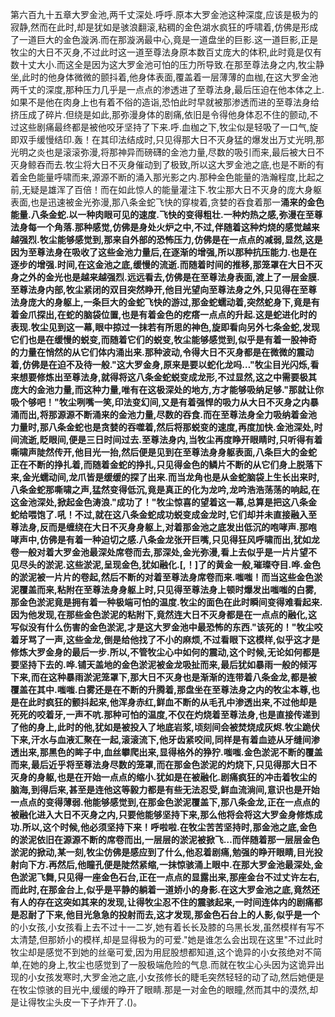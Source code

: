 第六百九十五章大罗金池,两千丈深处.呼呼.原本大罗金池这种深度,应该是极为的寂静,然而在此时,却是犹如是骇浪翻滚,粘稠的金色湖水疯狂的呼啸着,仿佛是形成了一道巨大的金色漩涡.而在那漩涡最中心,竟是一道盘坐的巨影.这一道巨影,正是牧尘的大日不灭身,不过此时这一道至尊法身原本数百丈庞大的体积,此时竟是仅有数十丈大小.而这全是因为这大罗金池可怕的压力所导致.在那至尊法身之内,牧尘静坐,此时的他身体微微的颤抖着,他身体表面,覆盖着一层薄薄的血枷,在这大罗金池两千丈的深度,那种压力几乎是一点点的渗透进了至尊法身,最后压迫在他本体之上.如果不是他在肉身上也有着不俗的造诣,恐怕此时早就被那渗透而进的至尊法身给挤压成了碎片.但绕是如此,那弥漫身体的剧痛,依旧是令得他身体忍不住的颤动,不过这些剧痛最终都是被他咬牙坚持了下来.呼.血枷之下,牧尘似是轻吸了一口气,旋即双手缓慢结印.轰！在其印法结成时,只见得那大日不灭身猛的爆发出万丈光明,那光明之炎也是滚滚弥漫,将那神异而磅礴的金池力量,尽数的吸引而来,最后被大日不灭身鲸吞而去.牧尘将大日不灭身催动到了极致,所以这大罗金池之底,也是不断的有着金色能量呼啸而来,源源不断的涌入那光影之内.那种金色能量的浩瀚程度,比起之前,无疑是雄浑了百倍！而在如此惊人的能量灌注下.牧尘那大日不灭身的庞大身躯表面,也是迅速被金光弥漫,那八条金蛇飞快的穿梭着,贪婪的吞食着那一**涌来的金色能量.八条金蛇.以一种肉眼可见的速度.飞快的变得粗壮.一种灼热之感,弥漫在至尊法身每一个角落.那种感觉,仿佛是身处火炉之中,不过,伴随着这种灼烧的感觉越来越强烈.牧尘能够感觉到,那来自外部的恐怖压力,仿佛是在一点点的减弱,显然,这是因为至尊法身在吸收了这些金池力量后,在逐渐的增强,所以那种抗压能力.也是在逐步的增强.时间,在这金池之底,缓慢的流逝.而随着时间的推移,那笼罩在大日不灭身之外的金光也是越来越强烈.远远看去,仿佛是在至尊法身表面,渡上了一层金膜.至尊法身内部,牧尘紧闭的双目突然睁开,他目光望向至尊法身之外,只见得在至尊法身庞大的身躯上,一条巨大的金蛇飞快的游过,那金蛇蠕动着,突然蛇身下,竟是有着金爪探出,在蛇的脑袋位置,也是有着金色的疙瘩一点点的升起.这是蛇进化时的表现.牧尘见到这一幕,眼中掠过一抹若有所思的神色,旋即看向另外七条金蛇,发现它们也是在缓慢的蜕变,而随着它们的蜕变,牧尘能够感觉到,似乎是有着一股神奇的力量在悄然的从它们体内涌出来.那种波动,令得大日不灭身都是在微微的震动着,仿佛是在迫不及待一般."这大罗金身,原来是要以蛇化龙吗…"牧尘目光闪烁,看来想要修炼出至尊法身,就得将这八条金蛇蜕变成龙形,不过显然,这之中需要极其庞大的金池力量,而这种力量,唯有在这极深处的地方,方才能够吸纳足够."那就让你吸个够吧！"牧尘咧嘴一笑,印法变幻间,又是有着强悍的吸力从大日不灭身之内暴涌而出,将那源源不断涌来的金池力量,尽数的吞食.而在至尊法身全力吸纳着金池力量时,那八条金蛇也是贪婪的吞噬着,然后将那蜕变的速度,再度加快.金池深处,时间流逝,眨眼间,便是三日时间过去.至尊法身内,当牧尘再度睁开眼睛时,只听得有着嘶啸声陡然传开,他目光一抬,然后便是见到在至尊法身身躯表面,八条巨大的金蛇正在不断的挣扎着,而随着金蛇的挣扎,只见得金色的鳞片不断的从它们身上脱落下来,金光蠕动间,龙爪皆是缓缓的探了出来.而当龙角也是从金蛇脑袋上生长出来时,八条金蛇那嘶啸之声,猛然变得低沉,竟是真正的化为龙吟,龙吟浩浩荡荡的响起,在这金池深处,掀起金色涛浪."成功了！"牧尘惊喜的望着这一幕,总算是把这八条金蛇给喂饱了.吼！不过,就在这八条金蛇成功蜕变成金龙时,它们却并未直接融入至尊法身,反而是缠绕在大日不灭身身躯上,对着那金池之底发出低沉的咆哮声.那咆哮声中,仿佛是有着一种迫切之感.八条金龙张开巨嘴,只见得狂风呼啸而出,犹如龙卷一般对着大罗金池最深处席卷而去,那深处,金光弥漫,看上去似乎是一片片望不见尽头的淤泥.这些淤泥,呈现金色,犹如融化.[,！]了的黄金一般,璀璨夺目.哗.金色的淤泥被一片片的卷起,然后不断的对着至尊法身席卷而来.嗤嗤！而当这些金色淤泥覆盖而来,粘附在至尊法身身躯上时,只见得至尊法身上顿时爆发出嗤嗤的白雾,那金色淤泥竟是拥有着一种极端可怕的温度.牧尘的面色在此时瞬间变得难看起来.因为他发现,在那些金色淤泥的粘附下,竟然连大日不灭身都是在一点点的融化,这写似没有什么伤害的金色淤泥,才是这大罗金池中最恐怖的东西."该死的！"牧尘咬着牙骂了一声,这些金龙,倒是给他找了不小的麻烦,不过看眼下这模样,似乎这才是修炼大罗金身的最后一步.所以,不管牧尘心中如何的震动,这个时候,无论如何都是要坚持下去的.哗.铺天盖地的金色淤泥被金龙吸扯而来,最后犹如暴雨一般的倾泻下来,而在这种暴雨淤泥笼罩下,那大日不灭身也是渐渐的连带着八条金龙,都是被覆盖在其中.嗤嗤.白雾还是在不断的升腾着,那盘坐在至尊法身之内的牧尘本尊,也是在此时疯狂的颤抖起来,他浑身赤红,鲜血不断的从毛孔中渗透出来,不过他却是死死的咬着牙,一声不吭.那种可怕的温度,不仅在灼烧着至尊法身,也是直接传递到了他的身上,此时的他,犹如是被投入了地底岩浆,顷刻间会被焚烧成灰烬.牧尘跪伏下来,汗水与血液汇聚在一起,滚滚流下,他牙齿紧咬间,同样是有着血迹从牙缝间渗透出来,那黑色的眸子中,血丝攀爬出来,显得格外的狰狞.嗤嗤.金色淤泥不断的覆盖而来,最后近乎将至尊法身尽数的笼罩,而在那金色淤泥的灼烧下,只见得那大日不灭身的身躯,也是在开始一点点的缩小.犹如是在被融化.剧痛疯狂的冲击着牧尘的脑海,到得后来,甚至是连他这等毅力都是有些无法忍受,鲜血流淌间,意识也是开始一点点的变得薄弱.他能够感觉到,在那金色淤泥覆盖下,那八条金龙,正在一点点的被融化进入大日不灭身之内,只要他能够坚持下来,那么他将会将这大罗金身修炼成功.所以,这个时候,他必须坚持下来！呼啦啦.在牧尘苦苦坚持时,那金池之底,金色的淤泥依旧在源源不断的席卷而出,一层层的淤泥被掀飞…而伴随着那一层层金色淤泥的掀动,某一刻,牧尘仿佛是感应到了什么,他忍着剧痛,勉强的睁开眼睛,目光投射向下方.再然后,他瞳孔便是陡然紧缩,一抹惊骇涌上眼中.在那大罗金池最深处,金色淤泥飞舞,只见得一座金色石台,正在一点点的显露出来,那座金台不过丈许左右,而此时,在那金台上,似乎是平静的躺着一道娇小的身影.在这大罗金池之底,竟然还有人的存在这突如其来的发现,让得牧尘忍不住的震骇起来,一时间连体内的剧痛都是忍耐了下来,他目光急急的投射而去,这才发现,那金色石台上的人影,似乎是一个**的小女孩,小女孩看上去不过十一二岁,她有着长长及膝的乌黑长发,虽然模样有写不太清楚,但那娇小的模样,却是显得极为的可爱."她是谁怎么会出现在这里"不过此时牧尘却是感觉不到她的丝毫可爱,因为用屁股想都知道,这个诡异的小女孩绝对不简单,在她的身上,牧尘也感觉到了一股极端危险的气息.而就在牧尘心头因为这诡异出现的小女孩发寒时,大罗金池之底,小女孩修长的睫毛突然轻轻的动了动,然后她便是在牧尘惊骇的目光中,缓缓的睁开了眼睛.那是一对金色的眼瞳,然而其中的漠然,却是让得牧尘头皮一下子炸开了.()。
